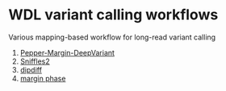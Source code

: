 # WDL variant calling workflows

Various mapping-based workflow for long-read variant calling

1. [Pepper-Margin-DeepVariant](https://github.com/kishwarshafin/pepper)
2. [Sniffles2](https://github.com/fritzsedlazeck/Sniffles)
3. [dipdiff](https://github.com/fenderglass/dipdiff)
4. [margin phase](https://github.com/UCSC-nanopore-cgl/margin)

